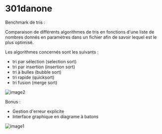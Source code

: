 # 301danone

Benchmark de tris :

Comparaison de différents algorithmes de tris en fonctions d'une liste de nombres donnés en paramètres dans un fichier afin de savoir lequel est le plus optimisé.

Les algorithmes concernés sont les suivants :
- tri par sélection (selection sort)
- tri par insertion (insertion sort)
- tri à bulles (bubble sort)
- tri rapide (quicksort)
- tri fusion (merge sort)

![image2](https://cloud.githubusercontent.com/assets/15813261/19404318/76cb5904-926d-11e6-80c1-1a546f043ad6.png)

Bonus :

- Gestion d'erreur explicite
- Interface graphique en diagrame à batons

![image1](https://cloud.githubusercontent.com/assets/15813261/19404319/76cd533a-926d-11e6-993e-0b504b44a68a.png)

